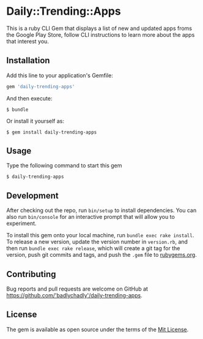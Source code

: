 # Daily::Trending::Apps

This is a ruby CLI Gem that displays a list of new and updated apps froms the Google Play Store,
follow CLI instructions to learn more about the apps that interest you.

## Installation

Add this line to your application's Gemfile:

```ruby
gem 'daily-trending-apps'
```

And then execute:

    $ bundle

Or install it yourself as:

    $ gem install daily-trending-apps

## Usage

 Type the following command to start this gem

    $ daily-trending-apps

## Development

After checking out the repo, run `bin/setup` to install dependencies. You can also run `bin/console` for an interactive prompt that will allow you to experiment.

To install this gem onto your local machine, run `bundle exec rake install`. To release a new version, update the version number in `version.rb`, and then run `bundle exec rake release`, which will create a git tag for the version, push git commits and tags, and push the `.gem` file to [rubygems.org](https://rubygems.org).

## Contributing

Bug reports and pull requests are welcome on GitHub at https://github.com/'badlychadly'/daily-trending-apps.

## License
The gem is available as open source under the terms of the [Mit License](http://opensource.org/licenses/MIT).
